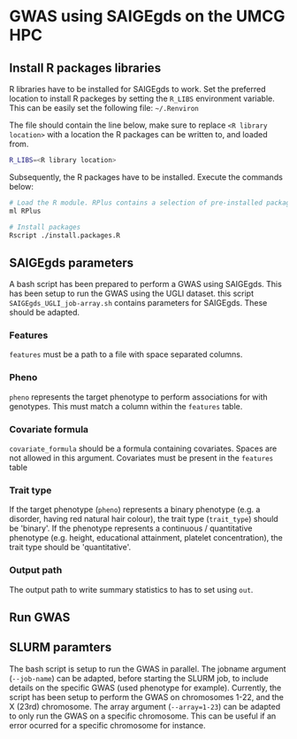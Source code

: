 # GWAS using SAIGEgds on the UMCG HPC

## Install R packages libraries

R libraries have to be installed for SAIGEgds to work. Set the preferred location to install R packeges by setting the `R_LIBS` environment variable.
This can be easily set the following file: `~/.Renviron`

The file should contain the line below, make sure to replace `<R library location>` with a location the R packages can be written to, and loaded from.
```bash
R_LIBS=<R library location>
```

Subsequently, the R packages have to be installed. Execute the commands below:
```bash
# Load the R module. RPlus contains a selection of pre-installed packages
ml RPlus

# Install packages
Rscript ./install.packages.R
```

## SAIGEgds parameters

A bash script has been prepared to perform a GWAS using SAIGEgds. This has been setup to run the GWAS using the UGLI dataset. this script `SAIGEgds_UGLI_job-array.sh` contains parameters for SAIGEgds. These should be adapted.

### Features

`features` must be a path to a file with space separated columns.

### Pheno

`pheno` represents the target phenotype to perform associations for with genotypes. This must match a column within the `features` table.

### Covariate formula

`covariate_formula` should be a formula containing covariates. Spaces are not allowed in this argument. Covariates must be present in the `features` table

### Trait type

If the target phenotype (`pheno`) represents a binary phenotype (e.g. a disorder, having red natural hair colour), the trait type (`trait_type`) should be 'binary'. If the phenotype represents a continuous / quantitative phenotype (e.g. height, educational attainment, platelet concentration), the trait type should be 'quantitative'.

### Output path

The output path to write summary statistics to has to set using `out`.

## Run GWAS

## SLURM paramters

The bash script is setup to run the GWAS in parallel. The jobname argument (`--job-name`) can be adapted, before starting the SLURM job, to include details on the specific GWAS (used phenotype for example). Currently, the script has been setup to perform the GWAS on chromosomes 1-22, and the X (23rd) chromosome. The array argument (`--array=1-23`) can be adapted to only run the GWAS on a specific chromosome. This can be useful if an error ocurred for a specific chromosome for instance.
